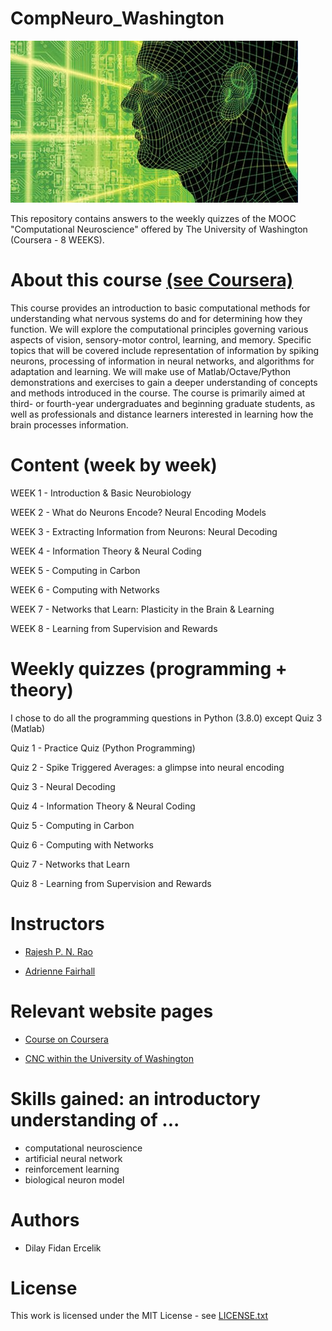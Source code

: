 # CompNeuro_Washington
![Computational Neuroscience](logo_course.jpg)

This repository contains answers to the weekly quizzes of the MOOC "Computational Neuroscience" offered by The University of Washington (Coursera - 8 WEEKS). 

# About this course [(see Coursera)](https://www.coursera.org/learn/computational-neuroscience)

This course provides an introduction to basic computational methods for understanding what nervous systems do and for determining how they function. We will explore the computational principles governing various aspects of vision, sensory-motor control, learning, and memory. Specific topics that will be covered include representation of information by spiking neurons, processing of information in neural networks, and algorithms for adaptation and learning. We will make use of Matlab/Octave/Python demonstrations and exercises to gain a deeper understanding of concepts and methods introduced in the course. The course is primarily aimed at third- or fourth-year undergraduates and beginning graduate students, as well as professionals and distance learners interested in learning how the brain processes information.

# Content (week by week)

WEEK 1 - Introduction & Basic Neurobiology 

WEEK 2 - What do Neurons Encode? Neural Encoding Models 

WEEK 3 - Extracting Information from Neurons: Neural Decoding 

WEEK 4 - Information Theory & Neural Coding 

WEEK 5 - Computing in Carbon 

WEEK 6 - Computing with Networks 

WEEK 7 - Networks that Learn: Plasticity in the Brain & Learning 

WEEK 8 - Learning from Supervision and Rewards


# Weekly quizzes (programming + theory)

I chose to do all the programming questions in Python (3.8.0) except Quiz 3 (Matlab)

Quiz 1 - Practice Quiz (Python Programming)

Quiz 2 - Spike Triggered Averages: a glimpse into neural encoding

Quiz 3 - Neural Decoding

Quiz 4 - Information Theory & Neural Coding

Quiz 5 - Computing in Carbon

Quiz 6 - Computing with Networks

Quiz 7 - Networks that Learn

Quiz 8 - Learning from Supervision and Rewards


# Instructors

- [Rajesh P. N. Rao](https://www.rajeshpnrao.com/)

- [Adrienne Fairhall](https://depts.washington.edu/neurogrd/people/faculty/adrienne-fairhall/)


# Relevant website pages

- [Course on Coursera](https://www.coursera.org/learn/computational-neuroscience)

- [CNC within the University of Washington](https://cneuro-web01.s.uw.edu/)


# Skills gained: an introductory understanding of ...

- computational neuroscience
- artificial neural network
- reinforcement learning
- biological neuron model


# Authors
- Dilay Fidan Ercelik 

# License
This work is licensed under the MIT License - see [LICENSE.txt](https://github.com/dilayercelik/CompNeuro_Washington/blob/master/LICENSE.txt)
